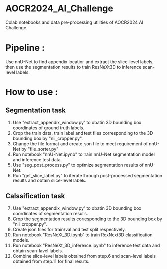 # AOCR2024_AI_Challenge
Colab notebooks and data pre-processing utilities of AOCR2024 AI Challenge.

# Pipeline :
Use nnU-Net to find appendix location and extract the slice-level labels,
then use the segmentation results to train ResNeXt3D to inference scan-level labels.

# How to use :
## Segmentation task
1. Use "extract_appendix_window.py" to obatin 3D bounding box coordinates of ground truth labels.
2. Crop the train data, train label and test files corresponding to the 3D bounding box by "nii_cropper.py".
3. Change the file format and create json file to meet requirement of nnU-Net by "file_sorter.py"
4. Run notebook "nnU-Net.ipynb" to train nnU-Net segmentation model and inference test data.
5. Use "seg_post_process.py" to optimize segmentation results of nnU-Net.
6. Run "get_slice_label.py" to iterate through post-processed segmentation results and obtain slice-level labels.

## Calssification task
7. Use "extract_appendix_window.py" to obatin 3D bounding box coordinates of segmentation results.
8. Crop the segmentation results corresponding to the 3D bounding box by "nii_cropper.py".
9. Create json files for train/val and test split respectively.
10. Run notebook "ResNeXt_3D.ipynb" to train RexNext3D classification models.
11. Run notebook "ResNeXt_3D_inference.ipynb" to inference test data and obtain scan-lavel labels.
12. Combine slice-level labels obtained from step.6 and scan-level labels obtained from step.11 for final results.
